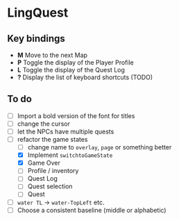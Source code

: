 # LingQuest

## Key bindings

- **M** Move to the next Map
- **P** Toggle the display of the Player Profile
- **L** Toggle the display of the Quest Log
- **?** Display the list of keyboard shortcuts (TODO)

## To do

- [ ] Import a bold version of the font for titles
- [ ] change the cursor
- [ ] let the NPCs have multiple quests
- [ ] refactor the game states
  - [ ] change name to `overlay`, `page` or something better
  - [x] Implement `switchtoGameState`
  - [x] Game Over
  - [ ] Profile / inventory
  - [ ] Quest Log
  - [ ] Quest selection
  - [ ] Quest
- [ ] `water TL` -> `water-TopLeft` etc.
- [ ] Choose a consistent baseline (middle or alphabetic)
